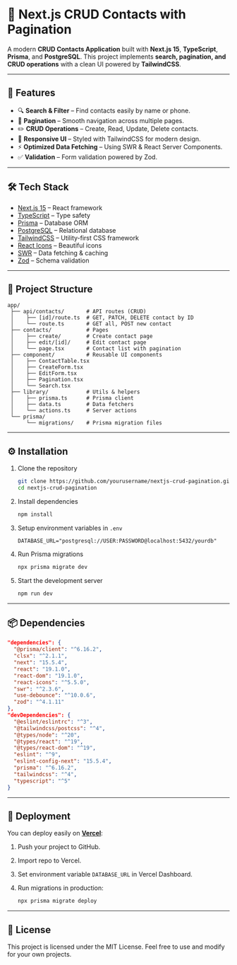 # 📇 Next.js CRUD Contacts with Pagination

A modern **CRUD Contacts Application** built with **Next.js 15**, **TypeScript**, **Prisma**, and **PostgreSQL**.
This project implements **search, pagination, and CRUD operations** with a clean UI powered by **TailwindCSS**.

---

## 🚀 Features

* 🔍 **Search & Filter** – Find contacts easily by name or phone.
* 📄 **Pagination** – Smooth navigation across multiple pages.
* ✏️ **CRUD Operations** – Create, Read, Update, Delete contacts.
* 🎨 **Responsive UI** – Styled with TailwindCSS for modern design.
* ⚡ **Optimized Data Fetching** – Using SWR & React Server Components.
* ✅ **Validation** – Form validation powered by Zod.

---

## 🛠️ Tech Stack

* [Next.js 15](https://nextjs.org/) – React framework
* [TypeScript](https://www.typescriptlang.org/) – Type safety
* [Prisma](https://www.prisma.io/) – Database ORM
* [PostgreSQL](https://www.postgresql.org/) – Relational database
* [TailwindCSS](https://tailwindcss.com/) – Utility-first CSS framework
* [React Icons](https://react-icons.github.io/react-icons/) – Beautiful icons
* [SWR](https://swr.vercel.app/) – Data fetching & caching
* [Zod](https://zod.dev/) – Schema validation

---

## 📂 Project Structure

```
app/
 ├── api/contacts/       # API routes (CRUD)
 │    ├── [id]/route.ts  # GET, PATCH, DELETE contact by ID
 │    └── route.ts       # GET all, POST new contact
 ├── contacts/           # Pages
 │    ├── create/        # Create contact page
 │    ├── edit/[id]/     # Edit contact page
 │    └── page.tsx       # Contact list with pagination
 ├── component/          # Reusable UI components
 │    ├── ContactTable.tsx
 │    ├── CreateForm.tsx
 │    ├── EditForm.tsx
 │    ├── Pagination.tsx
 │    └── Search.tsx
 ├── library/            # Utils & helpers
 │    ├── prisma.ts      # Prisma client
 │    ├── data.ts        # Data fetchers
 │    └── actions.ts     # Server actions
 └── prisma/
      └── migrations/    # Prisma migration files
```

---

## ⚙️ Installation

1. Clone the repository

   ```bash
   git clone https://github.com/yourusername/nextjs-crud-pagination.git
   cd nextjs-crud-pagination
   ```

2. Install dependencies

   ```bash
   npm install
   ```

3. Setup environment variables in `.env`

   ```env
   DATABASE_URL="postgresql://USER:PASSWORD@localhost:5432/yourdb"
   ```

4. Run Prisma migrations

   ```bash
   npx prisma migrate dev
   ```

5. Start the development server

   ```bash
   npm run dev
   ```

---

## 📦 Dependencies

```json
"dependencies": {
  "@prisma/client": "^6.16.2",
  "clsx": "^2.1.1",
  "next": "15.5.4",
  "react": "19.1.0",
  "react-dom": "19.1.0",
  "react-icons": "^5.5.0",
  "swr": "^2.3.6",
  "use-debounce": "^10.0.6",
  "zod": "^4.1.11"
},
"devDependencies": {
  "@eslint/eslintrc": "^3",
  "@tailwindcss/postcss": "^4",
  "@types/node": "^20",
  "@types/react": "^19",
  "@types/react-dom": "^19",
  "eslint": "^9",
  "eslint-config-next": "15.5.4",
  "prisma": "^6.16.2",
  "tailwindcss": "^4",
  "typescript": "^5"
}
```

---

## 🚀 Deployment

You can deploy easily on **[Vercel](https://vercel.com/)**:

1. Push your project to GitHub.
2. Import repo to Vercel.
3. Set environment variable `DATABASE_URL` in Vercel Dashboard.
4. Run migrations in production:

   ```bash
   npx prisma migrate deploy
   ```

---

## 📜 License

This project is licensed under the MIT License.
Feel free to use and modify for your own projects.
